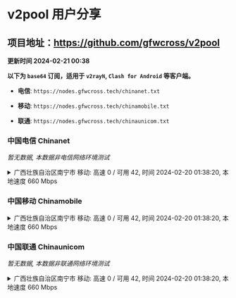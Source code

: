 # v2pool 用户分享
## 项目地址：<https://github.com/gfwcross/v2pool>
**更新时间 2024-02-21 00:38**


**以下为 `base64` 订阅，适用于 `v2rayN`, `Clash for Android` 等客户端。**

- **电信**: `https://nodes.gfwcross.tech/chinanet.txt`

- **移动**: `https://nodes.gfwcross.tech/chinamobile.txt`

- **联通**: `https://nodes.gfwcross.tech/chinaunicom.txt`


### 中国电信 Chinanet
<i>暂无数据, 本数据非电信网络环境测试</i>
<details><summary>广西壮族自治区南宁市 移动: 高速 0 / 可用 42, 时间 2024-02-20 01:38:20, 本地速度 660 Mbps</summary><p>可用节点订阅：https://transfer.sh/RvHV0eXGTz/running.txt<br>高速节点订阅：https://transfer.sh/9U8mBPLzFE/good.txt<br>低延迟节点订阅：https://transfer.sh/OlQPQSVtjq/low_delay.txt</p></details>
<p></p>

### 中国移动 Chinamobile
<details><summary>广西壮族自治区南宁市 移动: 高速 0 / 可用 42, 时间 2024-02-20 01:38:20, 本地速度 660 Mbps</summary><p>可用节点订阅：https://transfer.sh/RvHV0eXGTz/running.txt<br>高速节点订阅：https://transfer.sh/9U8mBPLzFE/good.txt<br>低延迟节点订阅：https://transfer.sh/OlQPQSVtjq/low_delay.txt</p></details>
<p></p>

### 中国联通 Chinaunicom
<i>暂无数据, 本数据非联通网络环境测试</i>
<details><summary>广西壮族自治区南宁市 移动: 高速 0 / 可用 42, 时间 2024-02-20 01:38:20, 本地速度 660 Mbps</summary><p>可用节点订阅：https://transfer.sh/RvHV0eXGTz/running.txt<br>高速节点订阅：https://transfer.sh/9U8mBPLzFE/good.txt<br>低延迟节点订阅：https://transfer.sh/OlQPQSVtjq/low_delay.txt</p></details>
<p></p>